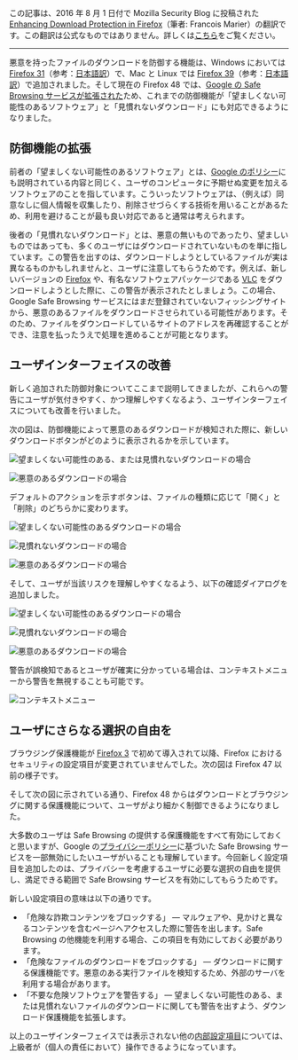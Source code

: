 この記事は、2016 年 8 月 1 日付で Mozilla Security Blog に投稿された [Enhancing Download Protection in Firefox](https://blog.mozilla.org/security/2016/08/01/enhancing-download-protection-in-firefox/)（筆者: Francois Marier）の翻訳です。この翻訳は公式なものではありません。詳しくは[こちら](http://mozsec-jp.hatenablog.jp/entry/2015/09/11/025027)をご覧ください。

*****

悪意を持ったファイルのダウンロードを防御する機能は、Windows においては [Firefox 31](https://blog.mozilla.org/security/2014/07/23/improving-malware-detection-in-firefox/)（参考：[日本語訳](http://mozsec-jp.hatenablog.jp/entry/2016/08/07/235228)）で、Mac と Linux では [Firefox 39](https://blog.mozilla.org/security/2015/08/11/expanded-malware-protection-in-firefox/)（参考：[日本語訳](http://mozsec-jp.hatenablog.jp/entry/2016/08/07/235507)）で追加されました。そして現在の Firefox 48 では、[Google の Safe Browsing サービスが拡張された](https://security.googleblog.com/2014/08/thats-not-download-youre-looking-for.html)ため、これまでの防御機能が「望ましくない可能性のあるソフトウェア」と「見慣れないダウンロード」にも対応できるようになりました。

## 防御機能の拡張

前者の「望ましくない可能性のあるソフトウェア」とは、[Google のポリシー](https://www.google.com/intl/ja/about/company/unwanted-software-policy.html)にも説明されている内容と同じく、ユーザのコンピュータに予期せぬ変更を加えるソフトウェアのことを指しています。こういったソフトウェアは、（例えば）同意なしに個人情報を収集したり、削除させづらくする技術を用いることがあるため、利用を避けることが最も良い対応であると通常は考えられます。

後者の「見慣れないダウンロード」とは、悪意の無いものであったり、望ましいものではあっても、多くのユーザにはダウンロードされていないものを単に指しています。この警告を出すのは、ダウンロードしようとしているファイルが実は異なるものかもしれませんと、ユーザに注意してもらうためです。例えば、新しいバージョンの [Firefox](https://www.mozilla.org/ja/firefox/new/) や、有名なソフトウェアパッケージである [VLC](https://www.videolan.org/vlc/index.ja.html) をダウンロードしようとした際に、この警告が表示されたとしましょう。この場合、Google Safe Browsing サービスにはまだ登録されていないフィッシングサイトから、悪意のあるファイルをダウンロードさせられている可能性があります。そのため、ファイルをダウンロードしているサイトのアドレスを再確認することができ、注意を払ったうえで処理を進めることが可能となります。

## ユーザインターフェイスの改善

新しく追加された防御対象についてここまで説明してきましたが、これらへの警告にユーザが気付きやすく、かつ理解しやすくなるよう、ユーザインターフェイスについても改善を行いました。

次の図は、防御機能によって悪意のあるダウンロードが検知された際に、新しいダウンロードボタンがどのように表示されるかを示しています。

![望ましくない可能性のある、または見慣れないダウンロードの場合](https://blog.mozilla.org/security/files/2016/07/uncommon_badge.png)

![悪意のあるダウンロードの場合](https://blog.mozilla.org/security/files/2016/07/dangerous_badge.png)

デフォルトのアクションを示すボタンは、ファイルの種類に応じて「開く」と「削除」のどちらかに変わります。

![望ましくない可能性のあるダウンロードの場合](https://blog.mozilla.org/security/files/2016/07/unwanted_doorhanger-1.png)

![見慣れないダウンロードの場合](https://blog.mozilla.org/security/files/2016/07/uncommon_doorhanger-1.png)

![悪意のあるダウンロードの場合](https://blog.mozilla.org/security/files/2016/07/dangerous_doorhanger-1.png)

そして、ユーザが当該リスクを理解しやすくなるよう、以下の確認ダイアログを追加しました。

![望ましくない可能性のあるダウンロードの場合](https://blog.mozilla.org/security/files/2016/07/unwanted_dialog.png)

![見慣れないダウンロードの場合](https://blog.mozilla.org/security/files/2016/07/uncommon_dialog.png)

![悪意のあるダウンロードの場合](https://blog.mozilla.org/security/files/2016/07/dangerous_dialog.png)

警告が誤検知であるとユーザが確実に分かっている場合は、コンテキストメニューから警告を無視することも可能です。

![コンテキストメニュー](https://ffp4g1ylyit3jdyti1hqcvtb-wpengine.netdna-ssl.com/security/files/2016/07/context_menu.png)

## ユーザにさらなる選択の自由を

ブラウジング保護機能が [Firefox 3](http://website-archive.mozilla.org/www.mozilla.org/firefox_releasenotes/en-US/firefox/3.0/releasenotes) で初めて導入されて以降、Firefox におけるセキュリティの設定項目が変更されていませんでした。次の図は Firefox 47 以前の様子です。

そして次の図に示されている通り、Firefox 48 からはダウンロードとブラウジングに関する保護機能について、ユーザがより細かく制御できるようになりました。

大多数のユーザは Safe Browsing の提供する保護機能をすべて有効にしておくと思いますが、Google の[プライバシーポリシー](https://support.mozilla.org/en-US/kb/how-does-phishing-and-malware-protection-work#w_what-information-is-sent-to-mozilla-or-its-partners-when-phishing-and-malware-protection-are-enabled)に基づいた Safe Browsing サービスを一部無効にしたいユーザがいることも理解しています。今回新しく設定項目を追加したのは、プライバシーを考慮するユーザに必要な選択の自由を提供し、満足できる範囲で Safe Browsing サービスを有効にしてもらうためです。

新しい設定項目の意味は以下の通りです。

* 「危険な詐欺コンテンツをブロックする」 ― マルウェアや、見かけと異なるコンテンツを含むページへアクセスした際に警告を出します。Safe Browsing の他機能を利用する場合、この項目を有効にしておく必要があります。
* 「危険なファイルのダウンロードをブロックする」 ― ダウンロードに関する保護機能です。悪意のある実行ファイルを検知するため、外部のサーバを利用する場合があります。
* 「不要な危険ソフトウェアを警告する」 ― 望ましくない可能性のある、または見慣れないファイルのダウンロードに関しても警告を出すよう、ダウンロード保護機能を拡張します。

以上のユーザインターフェイスでは表示されない他の[内部設定項目](https://wiki.mozilla.org/Security/Safe_Browsing#Prefs)については、上級者が（個人の責任において）操作できるようになっています。
